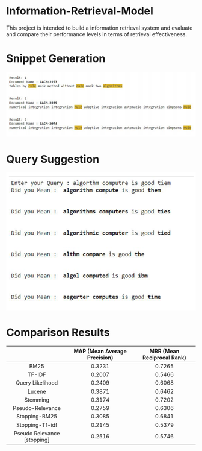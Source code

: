 # Information-Retrieval-Model

This project is intended to build a information retrieval system and evaluate and compare
their performance levels in terms of retrieval effectiveness.

# Snippet Generation

![Snippet](/images/snippet_generation.PNG)

# Query Suggestion

![Query Suggestion ](/images/query_suggestion.PNG)

# Comparison Results

|                             | MAP (Mean Average Precision) | MRR (Mean Reciprocal Rank) |
|:---------------------------:|:----------------------------:|:--------------------------:|
|             BM25            |            0.3231            |           0.7265           |
|            TF-IDF           |            0.2007            |           0.5466           |
|       Query Likelihood      |            0.2409            |           0.6068           |
|            Lucene           |            0.3871            |           0.6462           |
|           Stemming          |            0.3174            |           0.7202           |
|       Pseudo-Relevance      |            0.2759            |           0.6306           |
|        Stopping-BM25        |            0.3085            |           0.6841           |
|       Stopping-Tf-idf       |            0.2145            |           0.5379           |
| Pseudo Relevance [stopping] |            0.2516            |           0.5746           |
